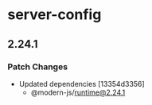 # server-config

## 2.24.1

### Patch Changes

- Updated dependencies [13354d3356]
  - @modern-js/runtime@2.24.1
